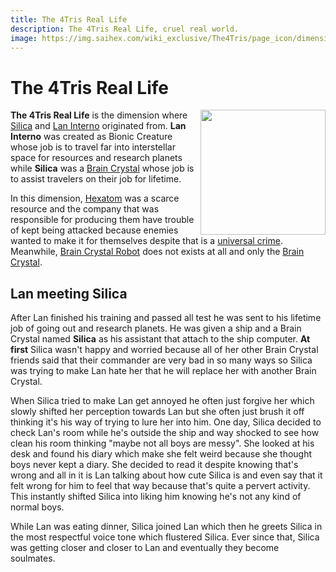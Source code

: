 ```yaml
---
title: The 4Tris Real Life
description: The 4Tris Real Life, cruel real world.
image: https://img.saihex.com/wiki_exclusive/The4Tris/page_icon/dimensions/real_life/real_life.svg
---
```

# The 4Tris Real Life
<img align="right" width="200" src="https://img.saihex.com/wiki_exclusive/The4Tris/page_icon/dimensions/real_life/real_life.svg">

**The 4Tris Real Life** is the dimension where [Silica](../Characters/Silica) and [Lan Interno](../Characters/Lan_Interno) originated from. **Lan Interno** was created as Bionic Creature whose job is to travel far into interstellar space for resources and research planets while **Silica** was a [Brain Crystal](../logic/Brain_Crystal) whose job is to assist travelers on their job for lifetime.

In this dimension, [Hexatom](../logic/Hexatom) was a scarce resource and the company that was responsible for producing them have trouble of kept being attacked because enemies wanted to make it for themselves despite that is a [universal crime](../Characters/Lan_Interno#triangle-electronics-and-hexatoms). Meanwhile, [Brain Crystal Robot](../logic/Brain_Crystal#brain-crystal-robot) does not exists at all and only the [Brain Crystal](../logic/Brain_Crystal).

## Lan meeting Silica
After Lan finished his training and passed all test he was sent to his lifetime job of going out and research planets. He was given a ship and a Brain Crystal named **Silica** as his assistant that attach to the ship computer. **At first** Silica wasn't happy and worried because all of her other Brain Crystal friends said that their commander are very bad in so many ways so Silica was trying to make Lan hate her that he will replace her with another Brain Crystal.

When Silica tried to make Lan get annoyed he often just forgive her which slowly shifted her perception towards Lan but she often just brush it off thinking it's his way of trying to lure her into him. One day, Silica decided to check Lan's room while he's outside the ship and way shocked to see how clean his room thinking "maybe not all boys are messy". She looked at his desk and found his diary which make she felt weird because she thought boys never kept a diary. She decided to read it despite knowing that's wrong and all in it is Lan talking about how cute Silica is and even say that it felt wrong for him to feel that way because that's quite a pervert activity. This instantly shifted Silica into liking him knowing he's not any kind of normal boys.

While Lan was eating dinner, Silica joined Lan which then he greets Silica in the most respectful voice tone which flustered Silica. Ever since that, Silica was getting closer and closer to Lan and eventually they become soulmates.